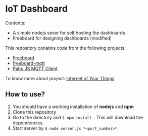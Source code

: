 # IoT Dashboard
Contents:
* A simple nodejs sever for self hosting the dashboards
* Freeboard for designing dashboards (modified)

This repository conatins code from the following projects:
* [Freeboard](https://github.com/Freeboard/freeboard "Freeboard github repo")
* [freeboard-mqtt](https://github.com/alsm/freeboard-mqtt "Freeboard MQTT plugin")
* [Paho JS MQTT Client](http://www.eclipse.org/paho/clients/js/ "MQTT JS client from Eclipse Paho project")

To know more about project: [Internet of Your Things](https://www.element14.com/community/community/design-challenges/pi-iot/blog/2016/07/10/piiot-internet-of-your-things-index "Project Documentation")

## How to use?
1. You should have a working installation of **nodejs** and **npm**
2. Clone this repository
3. Go to the directory and ```$ npm install ```. This will download the dependencies.
4. Start server by ```$ node server.js *<port_number>*```
